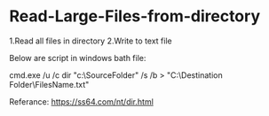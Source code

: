 # Read-Large-Files-from-directory
1.Read all files in directory
2.Write to text file

Below are script in windows bath file:

cmd.exe /u /c dir "c:\SourceFolder" /s /b > "C:\Destination Folder\FilesName.txt"

Referance: https://ss64.com/nt/dir.html
